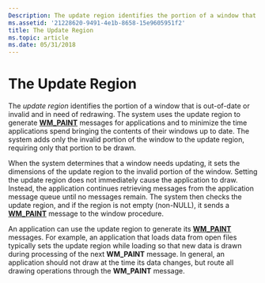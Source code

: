 ```yaml
---
Description: The update region identifies the portion of a window that is out-of-date or invalid and in need of redrawing.
ms.assetid: '21228620-9491-4e1b-8658-15e9605951f2'
title: The Update Region
ms.topic: article
ms.date: 05/31/2018
---
```


# The Update Region

The *update region* identifies the portion of a window that is out-of-date or invalid and in need of redrawing. The system uses the update region to generate [**WM\_PAINT**](wm-paint.md) messages for applications and to minimize the time applications spend bringing the contents of their windows up to date. The system adds only the invalid portion of the window to the update region, requiring only that portion to be drawn.

When the system determines that a window needs updating, it sets the dimensions of the update region to the invalid portion of the window. Setting the update region does not immediately cause the application to draw. Instead, the application continues retrieving messages from the application message queue until no messages remain. The system then checks the update region, and if the region is not empty (non-NULL), it sends a [**WM\_PAINT**](wm-paint.md) message to the window procedure.

An application can use the update region to generate its [**WM\_PAINT**](wm-paint.md) messages. For example, an application that loads data from open files typically sets the update region while loading so that new data is drawn during processing of the next **WM\_PAINT** message. In general, an application should not draw at the time its data changes, but route all drawing operations through the **WM\_PAINT** message.

 

 



